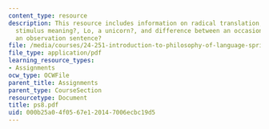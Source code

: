 ```yaml
---
content_type: resource
description: This resource includes information on radical translation, ?affirmative
  stimulus meaning?, Lo, a unicorn?, and difference between an occasion sentence and
  an observation sentence?
file: /media/courses/24-251-introduction-to-philosophy-of-language-spring-2006/000b25a04f0567e120147006ecbc19d5_ps8.pdf
file_type: application/pdf
learning_resource_types:
- Assignments
ocw_type: OCWFile
parent_title: Assignments
parent_type: CourseSection
resourcetype: Document
title: ps8.pdf
uid: 000b25a0-4f05-67e1-2014-7006ecbc19d5
---
```

